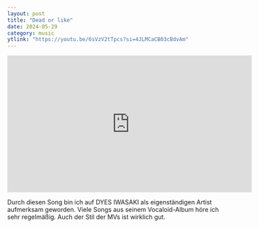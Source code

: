 ```yaml
---
layout: post
title: "Dead or like"
date: 2024-05-29
category: music
ytlink: "https://youtu.be/6sVzV2tTpcs?si=4JLMCaCB03cBdvAm"
---
```


<iframe width="560" height="315" src="https://www.youtube.com/embed/6sVzV2tTpcs?si=YNv5phUQ2JxgWT9h&amp;controls=1" title="YouTube video player" frameborder="0" allow="accelerometer; autoplay; clipboard-write; encrypted-media; gyroscope; picture-in-picture; web-share" referrerpolicy="strict-origin-when-cross-origin" allowfullscreen></iframe>

Durch diesen Song bin ich auf DYES IWASAKI als eigenständigen Artist aufmerksam geworden. Viele Songs aus seinem
Vocaloid-Album höre ich sehr regelmäßig. Auch der Stil der MVs ist wirklich gut.